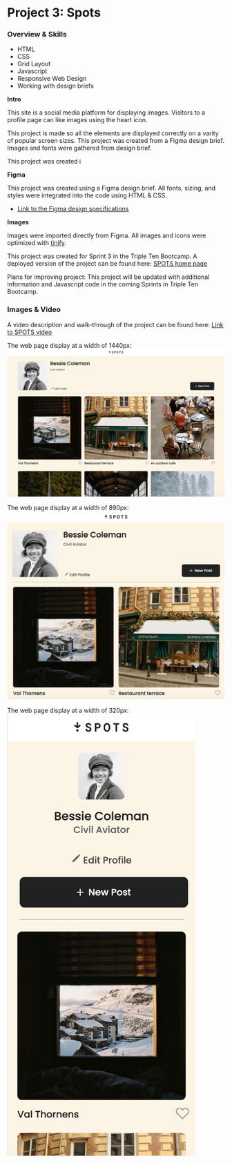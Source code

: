 # Project 3: Spots

### Overview & Skills

- HTML
- CSS
- Grid Layout
- Javascript
- Responsive Web Design
- Working with design briefs

**Intro**

This site is a social media platform for displaying images. Visitors to a profile page can like images using the heart icon.

This project is made so all the elements are displayed correctly on a varity of popular screen sizes. This project was created from a Figma design brief. Images and fonts were gathered from design brief.

This project was created i

**Figma**

This project was created using a Figma design brief. All fonts, sizing, and styles were integrated into the code using HTML & CSS.

- [Link to the Figma design specifications](https://www.figma.com/file/BBNm2bC3lj8QQMHlnqRsga/Sprint-3-Project-%E2%80%94-Spots?type=design&node-id=2%3A60&mode=design&t=afgNFybdorZO6cQo-1)

**Images**

Images were imported directly from Figma. All images and icons were optimized with [tinify](https://tinypng.com/).

This project was created for Sprint 3 in the Triple Ten Bootcamp.
A deployed version of the project can be found here: [SPOTS home page](https://anamariamartinez10.github.io/se_project_spots/)

Plans for improving project: This project will be updated with additional information and Javascript code in the coming Sprints in Triple Ten Bootcamp.

### Images & Video

A video description and walk-through of the project can be found here: [Link to SPOTS video](https://drive.google.com/file/d/1d2t9qON0h8EUUb1FiXnrPtg8CA1rIRuY/view?usp=sharing)

The web page display at a width of 1440px:
![layoutAt1440](./images/layoutAt1440.png)

The web page display at a width of 890px:
![layoutAt890](./images/layoutAt890.png)

The web page display at a width of 320px:
![layoutAt320](./images/layoutAt320.png)
